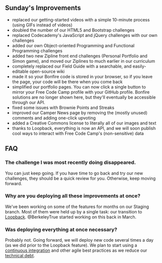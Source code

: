 ## Sunday's Improvements
* replaced our getting-started videos with a simple 10-minute process (using GIFs instead of videos)
* doubled the number of our HTML5 and Bootstrap challenges
* replaced Codecademy's JavaScript and jQuery challenges with our own challenges
* added our own Object-oriented Programming and Functional Programming challenges
* added two new Zipline front end challenges (Personal Portfolio and Simon game), and moved our Ziplines to much earlier in our curriculum
* completely replaced our Field Guide with a searchable, and easily-editable open-source wiki
* made it so your Bonfire code is stored in your browser, so if you leave the page, your code will be there when you come back
* simplified our portfolio pages. You can now click a single button to mirror your Free Code Camp profile with your GitHub profile. Bonfire solutions are no longer shown here, but they'll eventually be accessible through our API.
* fixed some issues with Brownie Points and Streaks
* improved our Camper News page by removing the (mostly unused) comments and adding one-click upvoting
* added a Creative Commons license to literally all of our images and text
* thanks to Loopback, everything is now an API, and we will soon publish cool ways to interact with Free Code Camp's (non-sensitive) data

## FAQ

### The challenge I was most recently doing disappeared.
You can just keep going. If you have time to go back and try our new challenges, they should be a quick review for you. Otherwise, keep moving forward.

### Why are you deploying all these improvements at once?
We've been working on some of the features for months on our Staging branch. Most of them were held up by a single task: our transition to [Loopback](http://loopback.io/). @BerkeleyTrue started working on this back in March. 

### Was deploying everything at once necessary?
Probably not. Going forward, we will deploy new code several times a day (as we did prior to the Loopback feature). We plan to start using a [continuous integration](https://en.wikipedia.org/wiki/Continuous_integration) and other agile best practices as we reduce our [technical debt](https://en.wikipedia.org/wiki/Technical_debt).

